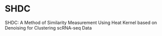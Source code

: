 # SHDC
SHDC: A Method of Similarity Measurement Using Heat Kernel based on Denoising for Clustering scRNA-seq Data
